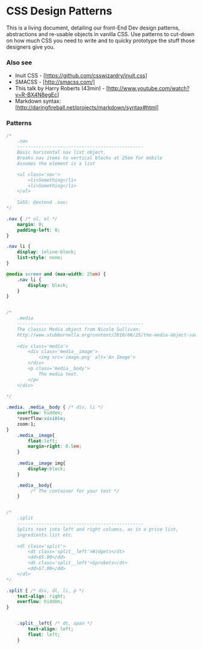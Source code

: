 CSS Design Patterns
===================

This is a living document, detailing our front-End Dev design patterns, abstractions and re-usable objects in vanilla CSS. 
Use patterns to cut-down on how much CSS you need to write and to quicky prototype the stuff those designers give you. 

### Also see ###
* Inuit CSS - [https://github.com/csswizardry/inuit.css]
* SMACSS - [http://smacss.com/]
* This talk by Harry Roberts (43min) - [http://www.youtube.com/watch?v=R-BX4N8egEc]
* Markdown syntax: [http://daringfireball.net/projects/markdown/syntax#html]

### Patterns ###

```CSS
/*  
    .nav
    -----------------------------------------------
    Basic horizontal nav list object.
    Breaks nav items to vertical blocks at 25em for mobile
    Assumes the element is a list

    <ul class='nav'>
        <li>Something</li>
        <li>Something</li>
    </ul>
 
    SaSS: @extend .nav;
*/

.nav { /* ul, ol */
    margin: 0;
    padding-left: 0;
}

.nav li {
    display: inline-block;
    list-style: none;
}

@media screen and (max-width: 25em) {
    .nav li {
        display: block;
    }
}


/*
    .media
    -----------------------------------------------
    The classic Media object from Nicole Sullivan:
    http://www.stubbornella.org/content/2010/06/25/the-media-object-saves-hundreds-of-lines-of-code/
    
    <div class='media'>
        <div class='media__image'>
            <img src='image.png' alt='An Image'>
        </div>
        <p class='media__body'>
            The media text.
        </p>
    </div>
    
*/

.media, .media__body { /* div, li */
    overflow: hidden;
    *overflow:visible;
    zoom:1;
}
    .media__image{
        float:left;
        margin-right: 0.5em;
    }
    
    .media__image img{
        display:block;
    }

    .media__body{
         /* The container for your text */
    }


/*
    .split
    -----------------------------------------------
    Splits text into left and right columns, as in a price list,
    ingredients list etc.
    
    <dl class='split'>
        <dt class='split__left'>Widgets</dt>
        <dd>$5.00</dd>
        <dt class='split__left'>Sprokets</dt>
        <dd>$7.00</dd>
    </dl>
*/

.split { /* div, dl, li, p */
    text-align: right;
    overflow: hidden;
}


    .split__left{ /* dt, span */
        text-align: left;
        float: left;
    }

```

